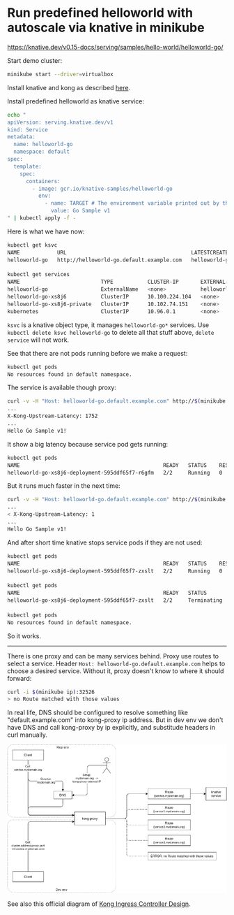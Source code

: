 # Run predefined helloworld with autoscale via knative in minikube

https://knative.dev/v0.15-docs/serving/samples/hello-world/helloworld-go/

Start demo cluster:

```bash
minikube start --driver=virtualbox
```

Install knative and kong as described [here](../README.md).

Install predefined helloworld as knative service:

```bash
echo "
apiVersion: serving.knative.dev/v1
kind: Service
metadata:
  name: helloworld-go
  namespace: default
spec:
  template:
    spec:
      containers:
        - image: gcr.io/knative-samples/helloworld-go
          env:
            - name: TARGET # The environment variable printed out by the sample app
              value: Go Sample v1
" | kubectl apply -f -
```

Here is what we have now:

```bash
kubectl get ksvc
NAME            URL                                        LATESTCREATED         LATESTREADY   READY     REASON
helloworld-go   http://helloworld-go.default.example.com   helloworld-go-xs8j6                 Unknown   RevisionMissing

kubectl get services
NAME                          TYPE           CLUSTER-IP       EXTERNAL-IP                         PORT(S)                             AGE
helloworld-go                 ExternalName   <none>           helloworld-go.default.example.com   <none>                              26s
helloworld-go-xs8j6           ClusterIP      10.100.224.104   <none>                              80/TCP                              2m31s
helloworld-go-xs8j6-private   ClusterIP      10.102.74.151    <none>                              80/TCP,9090/TCP,9091/TCP,8022/TCP   2m31s
kubernetes                    ClusterIP      10.96.0.1        <none>                              443/TCP                             7m12s

```

`ksvc` is a knative object type, it manages `helloworld-go*` services. Use `kubectl delete ksvc helloworld-go` to delete all that stuff above, `delete service` will not work.

See that there are not pods running before we make a request:

```bash
kubectl get pods
No resources found in default namespace.
```

The service is available though proxy:

```bash
curl -v -H "Host: helloworld-go.default.example.com" http://$(minikube ip):32526
...
X-Kong-Upstream-Latency: 1752
...
Hello Go Sample v1!
```

It show a big latency because service pod gets running:

```bash
kubectl get pods
NAME                                              READY   STATUS    RESTARTS   AGE
helloworld-go-xs8j6-deployment-595ddf65f7-r6gfm   2/2     Running   0          55s
```

But it runs much faster in the next time:

```bash
curl -v -H "Host: helloworld-go.default.example.com" http://$(minikube ip):32526
...
< X-Kong-Upstream-Latency: 1
...
Hello Go Sample v1!
```

And after short time knative stops service pods if they are not used:

```bash
kubectl get pods
NAME                                              READY   STATUS    RESTARTS   AGE
helloworld-go-xs8j6-deployment-595ddf65f7-zxslt   2/2     Running   0          107s

kubectl get pods
NAME                                              READY   STATUS        RESTARTS   AGE
helloworld-go-xs8j6-deployment-595ddf65f7-zxslt   2/2     Terminating   0          111s

kubectl get pods
No resources found in default namespace.
```

So it works.

---

There is one proxy and can be many services behind. Proxy use routes to select a service. Header `Host: helloworld-go.default.example.com` helps to choose a desired service. Without it, proxy doesn't know to where it should forward:

```bash
curl -i $(minikube ip):32526
> no Route matched with those values
```

In real life, DNS should be configured to resolve something like "default.example.com" into kong-proxy ip address. But in dev env we don't have DNS and call kong-proxy by ip explicitly, and substitude headers in curl manually.

![](knative-kong.png)

See also this official diagram of [Kong Ingress Controller Design](https://github.com/Kong/kubernetes-ingress-controller/blob/main/docs/concepts/design.md).